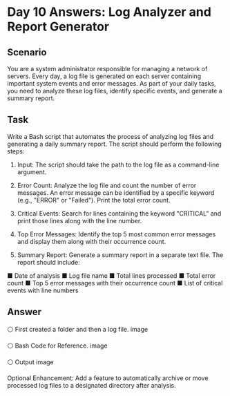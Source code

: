 # Day 10 Answers: Log Analyzer and Report Generator
## Scenario
You are a system administrator responsible for managing a network of servers. Every day, a log file is generated on each server containing important system events and error messages. As part of your daily tasks, you need to analyze these log files, identify specific events, and generate a summary report.

## Task
Write a Bash script that automates the process of analyzing log files and generating a daily summary report. The script should perform the following steps:

1. Input: The script should take the path to the log file as a command-line argument.

2. Error Count: Analyze the log file and count the number of error messages. An error message can be identified by a specific keyword (e.g., "ERROR" or "Failed"). Print the total error count.

3. Critical Events: Search for lines containing the keyword "CRITICAL" and print those lines along with the line number.

4. Top Error Messages: Identify the top 5 most common error messages and display them along with their occurrence count.

5. Summary Report: Generate a summary report in a separate text file. The report should include:

■ Date of analysis
■ Log file name
■ Total lines processed
■ Total error count
■ Top 5 error messages with their occurrence count
■ List of critical events with line numbers

## Answer

⚪ First created a folder and then a log file.
image

⚪ Bash Code for Reference.
image

⚪ Output
image

Optional Enhancement: Add a feature to automatically archive or move processed log files to a designated directory after analysis.